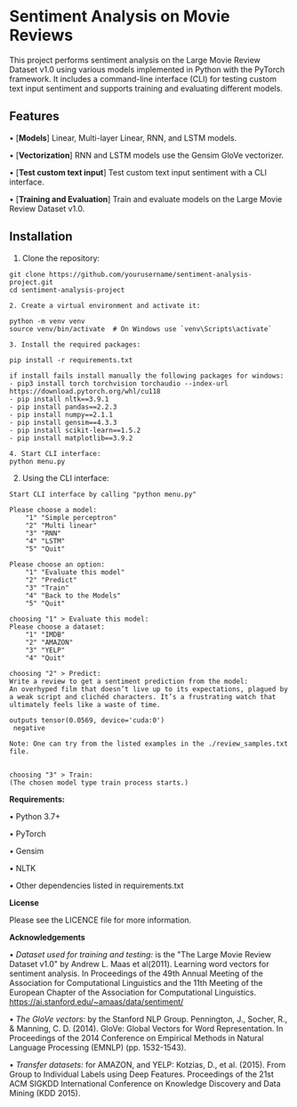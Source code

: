 # Sentiment Analysis on Movie Reviews

This project performs sentiment analysis on the Large Movie Review Dataset v1.0 using various models implemented in Python with the PyTorch framework. It includes a command-line interface (CLI) for testing custom text input sentiment and supports training and evaluating different models.

## Features

•  [**Models**] Linear, Multi-layer Linear, RNN, and LSTM models.

•  [**Vectorization**] RNN and LSTM models use the Gensim GloVe vectorizer.

•  [**Test custom text input**] Test custom text input sentiment with a CLI interface.

•  [**Training and Evaluation**] Train and evaluate models on the Large Movie Review Dataset v1.0.


## Installation

1. Clone the repository:
```
git clone https://github.com/yourusername/sentiment-analysis-project.git
cd sentiment-analysis-project

2. Create a virtual environment and activate it:

python -m venv venv
source venv/bin/activate  # On Windows use `venv\Scripts\activate`

3. Install the required packages:

pip install -r requirements.txt

if install fails install manually the following packages for windows:
- pip3 install torch torchvision torchaudio --index-url https://download.pytorch.org/whl/cu118
- pip install nltk==3.9.1
- pip install pandas==2.2.3
- pip install numpy==2.1.1
- pip install gensim==4.3.3
- pip install scikit-learn==1.5.2
- pip install matplotlib==3.9.2

4. Start CLI interface:
python menu.py
```

2. Using the CLI interface:
```
Start CLI interface by calling "python menu.py"

Please choose a model:
    "1" "Simple perceptron"
    "2" "Multi linear"
    "3" "RNN"
    "4" "LSTM"
    "5" "Quit"

Please choose an option:
    "1" "Evaluate this model"
    "2" "Predict"
    "3" "Train"
    "4" "Back to the Models"
    "5" "Quit"

choosing "1" > Evaluate this model:
Please choose a dataset:
    "1" "IMDB"
    "2" "AMAZON"
    "3" "YELP"
    "4" "Quit"

choosing "2" > Predict:
Write a review to get a sentiment prediction from the model:
An overhyped film that doesn’t live up to its expectations, plagued by a weak script and clichéd characters. It’s a frustrating watch that ultimately feels like a waste of time.

outputs tensor(0.0569, device='cuda:0')
 negative

Note: One can try from the listed examples in the ./review_samples.txt file.


choosing "3" > Train:
(The chosen model type train process starts.)
```

**Requirements:**

•  Python 3.7+

•  PyTorch

•  Gensim

•  NLTK

•  Other dependencies listed in requirements.txt

**License**

Please see the LICENCE file for more information.

**Acknowledgements**

•  *Dataset used for training and testing:* is the "The Large Movie Review Dataset v1.0" by Andrew L. Maas et al(2011). Learning word vectors for sentiment analysis. In Proceedings of the 49th Annual Meeting of the Association for Computational Linguistics and the 11th Meeting of the European Chapter of the Association for Computational Linguistics. https://ai.stanford.edu/~amaas/data/sentiment/

•  *The GloVe vectors:* by the Stanford NLP Group. Pennington, J., Socher, R., & Manning, C. D. (2014). GloVe: Global Vectors for Word Representation. In Proceedings of the 2014 Conference on Empirical Methods in Natural Language Processing (EMNLP) (pp. 1532-1543).

•  *Transfer datasets:* for AMAZON, and YELP: Kotzias, D., et al. (2015). From Group to Individual Labels using Deep Features. Proceedings of the 21st ACM SIGKDD International Conference on Knowledge Discovery and Data Mining (KDD 2015).

